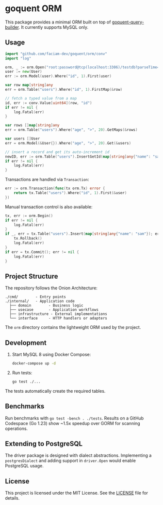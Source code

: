 # goquent ORM

This package provides a minimal ORM built on top of [goquent-query-builder](https://github.com/faciam-dev/goquent-query-builder).
It currently supports MySQL only.

## Usage
```go
import "github.com/faciam-dev/goquent/orm/conv"
import "log"

orm, _ := orm.Open("root:password@tcp(localhost:3306)/testdb?parseTime=true")
user := new(User)
err := orm.Model(user).Where("id", 1).First(user)

var row map[string]any
err = orm.Table("users").Where("id", 1).FirstMap(&row)

// fetch a typed value from a map
id, err := conv.Value[uint64](row, "id")
if err != nil {
    log.Fatal(err)
}

var rows []map[string]any
err = orm.Table("users").Where("age", ">", 20).GetMaps(&rows)

var users []User
err = orm.Model(&User{}).Where("age", ">", 20).Get(&users)

// insert a record and get its auto-increment id
newID, err := orm.Table("users").InsertGetId(map[string]any{"name": "sam", "age": 18})
if err != nil {
    log.Fatal(err)
}
```

Transactions are handled via `Transaction`:
```go
err := orm.Transaction(func(tx orm.Tx) error {
    return tx.Table("users").Where("id", 1).First(&user)
})
```

Manual transaction control is also available:
```go
tx, err := orm.Begin()
if err != nil {
    log.Fatal(err)
}
if _, err = tx.Table("users").Insert(map[string]any{"name": "sam"}); err != nil {
    tx.Rollback()
    log.Fatal(err)
}
if err = tx.Commit(); err != nil {
    log.Fatal(err)
}
```

## Project Structure
The repository follows the Onion Architecture:

```
./cmd/        - Entry points
./internal/   - Application code
  ├── domain        - Business logic
  ├── usecase       - Application workflows
  ├── infrastructure - External implementations
  └── interface     - HTTP handlers or adapters
```

The `orm` directory contains the lightweight ORM used by the project.

## Development
1. Start MySQL 8 using Docker Compose:
   ```bash
   docker-compose up -d
   ```
2. Run tests:
   ```bash
   go test ./...
   ```
The tests automatically create the required tables.


## Benchmarks
Run benchmarks with `go test -bench . ./tests`.
Results on a GitHub Codespace (Go 1.23) show ~1.5x speedup over GORM for scanning operations.

## Extending to PostgreSQL
The driver package is designed with dialect abstractions. Implementing a `postgresDialect` and adding support in `driver.Open` would enable PostgreSQL usage.

## License
This project is licensed under the MIT License. See the [LICENSE](LICENSE) file for details.
